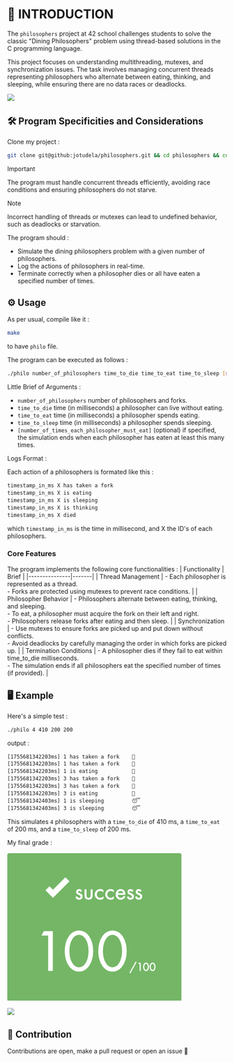 # 🚀 INTRODUCTION

The `philosophers` project at 42 school challenges students to solve the classic "Dining Philosophers" problem using thread-based solutions in the C programming language.

This project focuses on understanding multithreading, mutexes, and synchronization issues. The task involves managing concurrent threads representing philosophers who alternate between eating, thinking, and sleeping, while ensuring there are no data races or deadlocks.

![](https://raw.githubusercontent.com/andreasbm/readme/master/assets/lines/rainbow.png)

## 🛠️ Program Specificities and Considerations

Clone my project :
```bash
git clone git@github:jotudela/philosophers.git && cd philosophers && cd philo
```

> [!IMPORTANT]
> The program must handle concurrent threads efficiently, avoiding race conditions and ensuring philosophers do not starve.

> [!NOTE]
> Incorrect handling of threads or mutexes can lead to undefined behavior, such as deadlocks or starvation.

The program should :
- Simulate the dining philosophers problem with a given number of philosophers.
- Log the actions of philosophers in real-time.
- Terminate correctly when a philosopher dies or all have eaten a specified number of times.

## ⚙️ Usage

As per usual, compile like it :
```bash
make
```

to have `philo` file.

The program can be executed as follows :
```bash
./philo number_of_philosophers time_to_die time_to_eat time_to_sleep [number_of_times_each_philosopher_must_eat]
```

Little Brief of Arguments :
- `number_of_philosophers` number of philosophers and forks.
- `time_to_die` time (in milliseconds) a philosopher can live without eating.
- `time_to_eat` time (in milliseconds) a philosopher spends eating.
- `time_to_sleep` time (in milliseconds) a philosopher spends sleeping.
- `[number_of_times_each_philosopher_must_eat]` (optional) if specified, the simulation ends when each philosopher has eaten at least this many times.

Logs Format :

Each action of a philosophers is formated like this :
```bash
timestamp_in_ms X has taken a fork
timestamp_in_ms X is eating
timestamp_in_ms X is sleeping
timestamp_in_ms X is thinking
timestamp_in_ms X died
```

which `timestamp_in_ms` is the time in millisecond, and X the ID's of each philosophers.

### Core Features

The program implements the following core functionalities :
| Functionality | Brief |
|---------------|-------|
| Thread Management | - Each philosopher is represented as a thread.<br>- Forks are protected using mutexes to prevent race conditions. |
| Philosopher Behavior | - Philosophers alternate between eating, thinking, and sleeping.<br>- To eat, a philosopher must acquire the fork on their left and right.<br>- Philosophers release forks after eating and then sleep. |
| Synchronization | - Use mutexes to ensure forks are picked up and put down without conflicts.<br>- Avoid deadlocks by carefully managing the order in which forks are picked up. |
| Termination Conditions | - A philosopher dies if they fail to eat within time_to_die milliseconds.<br>- The simulation ends if all philosophers eat the specified number of times (if provided). |

## 🖥️ Example

Here's a simple test :
```bash
./philo 4 410 200 200
```

output :
```bash
[1755681342203ms] 1 has taken a fork    🔱
[1755681342203ms] 1 has taken a fork    🔱
[1755681342203ms] 1 is eating           🍝
[1755681342203ms] 3 has taken a fork    🔱
[1755681342203ms] 3 has taken a fork    🔱
[1755681342203ms] 3 is eating           🍝
[1755681342403ms] 1 is sleeping         😴
[1755681342403ms] 3 is sleeping         😴
```

This simulates `4` philosophers with a `time_to_die` of 410 ms, a `time_to_eat` of 200 ms, and a `time_to_sleep` of 200 ms.

My final grade :

![](imgs/100_percent.png)

![](https://raw.githubusercontent.com/andreasbm/readme/master/assets/lines/rainbow.png)

## 🤝 Contribution
Contributions are open, make a pull request or open an issue 🚀
